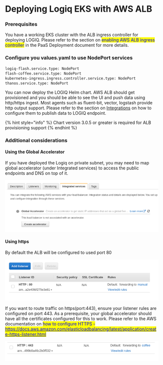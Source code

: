 # Deploying Logiq EKS with AWS ALB

### Prerequisites

You have a working EKS cluster with the ALB ingress controller for deploying LOGIQ. Please refer to the section on <mark style="color:blue;">enabling AWS ALB ingress controller</mark> in the PaaS Deployment document for more details.

### Configure you values.yaml to use NodePort services

```
logiq-flash.service.type: NodePort
flash-coffee.service.type: NodePort
kubernetes-ingress.ingress.controller.service.type: NodePort
thanos.service.type: NodePort
```

You can now deploy the LOGIQ Helm chart. AWS ALB should get provisioned and you should be able to see the UI and push data using http/https ingest. Most agents such as fluent-bit, vector, logstash provide http output support. Please refer to the section on [Integrations](broken-reference) on how to configure them to publish data to LOGIQ endpoint.

{% hint style="info" %}
Chart version 3.0.5 or greater is required for ALB provisioning support
{% endhint %}

### Additional considerations

#### Using the Global Accelerator

If you have deployed the Logiq on private subnet, you may need to map global accelerator (under Integrated services) to access the public endpoints and DNS on top of it.&#x20;

![](<../../.gitbook/assets/image (34).png>)

#### Using https

By default the ALB will be configured to used port 80

![](<../../.gitbook/assets/image (43).png>)

If you want to route traffic on https(port:443), ensure your listener rules are configured on port 443. As a prerequisite, your global accelerator should have all the certificates configured for this to work. Please refer to the AWS documentation on <mark style="color:blue;">how to configure HTTPS -</mark> [<mark style="color:blue;">https://docs.aws.amazon.com/elasticloadbalancing/latest/application/create-https-listener.html</mark>](https://docs.aws.amazon.com/elasticloadbalancing/latest/application/create-https-listener.html)<mark style="color:blue;"></mark>

![](<../../.gitbook/assets/image (86).png>)
